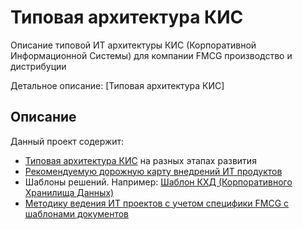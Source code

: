 # Типовая архитектура КИС
Описание типовой ИТ архитектуры КИС (Корпоративной Информационной Системы) для компании FMCG производство и дистрибуции
<p>Детальное описание: [Типовая архитектура КИС]</p>

## Описание
Данный проект содержит:
- [Типовая архитектура КИС] на разных этапах развития
- [Рекомендуемую дорожную карту внедрений ИТ продуктов]
- Шаблоны решений. Например: [Шаблон КХД (Корпоративного Хранилища Данных)]
- [Методику ведения ИТ проектов с учетом специфики FMCG с шаблонами документов]


[Рекомендуемую дорожную карту внедрений ИТ продуктов]:https://github.com/DVyunkov/FMCG_CIS/wiki/%D0%94%D0%BE%D1%80%D0%BE%D0%B6%D0%BD%D0%B0%D1%8F-%D0%BA%D0%B0%D1%80%D1%82%D0%B0
[Шаблон КХД (Корпоративного Хранилища Данных)]:https://github.com/DVyunkov/FMCG_BI_DWH
[Методику ведения ИТ проектов с учетом специфики FMCG с шаблонами документов]:https://github.com/DVyunkov/FMCG_Projects
[Типовая архитектура КИС]:https://github.com/DVyunkov/FMCG_CIS/wiki
